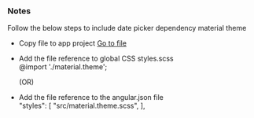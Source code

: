 ### Notes

Follow the below steps to include date picker dependency material theme

- Copy file to app project
  <a href="https://github.com/GSA/sam-design-system/blob/master/apps/sam-design-system-site/src/material.theme.scss" target="_blank">Go to file</a>

- Add the file reference to global CSS styles.scss<br/>
  @import './material.theme';

  (OR)

- Add the file reference to the angular.json file<br/>
  "styles": [
  "src/material.theme.scss",
  ],
